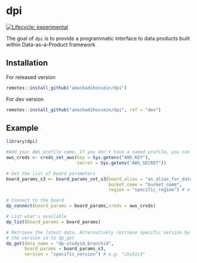 
<!-- README.md is generated from README.Rmd. Please edit that file -->

# dpi

<!-- badges: start -->

[![Lifecycle:
experimental](https://img.shields.io/badge/lifecycle-experimental-orange.svg)](https://lifecycle.r-lib.org/articles/stages.html#experimental)
<!-- badges: end -->

The goal of `dpi` is to provide a programmatic interface to data
products built within Data-as-a-Product framework

## Installation

For released version

``` r
remotes::install_github("amashadihossein/dpi")
```

For dev version

``` r
remotes::install_github("amashadihossein/dpi", ref = "dev")
```

## Example

``` r
library(dpi)

#Add your AWS profile name. If you don't have a named profile, you can provide your AWS credentials
aws_creds <- creds_set_aws(key = Sys.getenv("AWS_KEY"),
                           secret = Sys.getenv("AWS_SECRET"))

# Get the list of board parameters
board_params_s3 <- board_params_set_s3(board_alias = "an_alias_for_data_board",
                                       bucket_name = "bucket_name",
                                       region = "specific_region") # e.g. "us-east-1"

# Connect to the board
dp_connect(board_params = board_params,creds = aws_creds)

# List what's available
dp_list(board_params = board_params)

# Retrieve the latest data. Alternatively retrieve specific version by passing 
# the version id to dp_get
dp_get(data_name = "dp-studyid_branchid",
       board_params = board_params_s3,
       version = "specific_version") # e.g. "c5a51c3"
```
